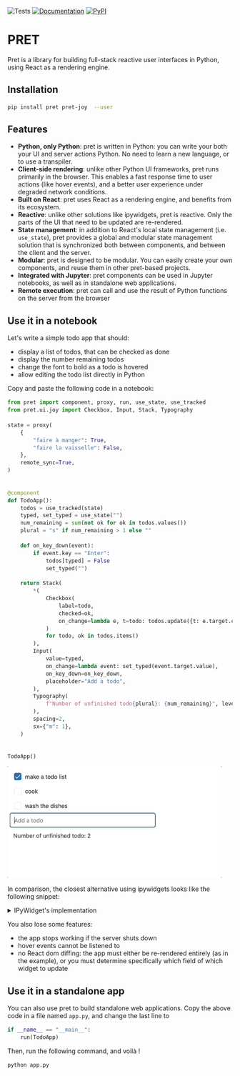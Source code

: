 ![Tests](https://img.shields.io/github/actions/workflow/status/percevalw/pret/tests.yml?branch=main&label=tests&style=flat-square)
[![Documentation](https://img.shields.io/github/actions/workflow/status/percevalw/pret/docs.yml?branch=main&label=docs&style=flat-square)](https://percevalw.github.io/pret/latest/)
[![PyPI](https://img.shields.io/pypi/v/pret?color=blue&style=flat-square)](https://pypi.org/project/pret/)

# PRET

Pret is a library for building full-stack reactive user interfaces in Python, using React as a rendering engine.

## Installation

```bash
pip install pret pret-joy  --user
```

## Features

- **Python, only Python**: pret is written in Python: you can write your both your UI and server actions Python. No need to learn a new language, or to use a transpiler.
- **Client-side rendering**: unlike other Python UI frameworks, pret runs primarily in the browser. This enables a fast response time to user actions (like hover events), and a better user experience under degraded network conditions.
- **Built on React**: pret uses React as a rendering engine, and benefits from its ecosystem.
- **Reactive**: unlike other solutions like ipywidgets, pret is reactive. Only the parts of the UI that need to be updated are re-rendered.
- **State management**: in addition to React's local state management (i.e. `use_state`), pret provides a global and modular state management solution that is synchronized both between components, and between the client and the server.
- **Modular**: pret is designed to be modular. You can easily create your own components, and reuse them in other pret-based projects.
- **Integrated with Jupyter**: pret components can be used in Jupyter notebooks, as well as in standalone web applications.
- **Remote execution**: pret can call and use the result of Python functions on the server from the browser

## Use it in a notebook

Let's write a simple todo app that should:

- display a list of todos, that can be checked as done
- display the number remaining todos
- change the font to bold as a todo is hovered
- allow editing the todo list directly in Python

Copy and paste the following code in a notebook:

```python
from pret import component, proxy, run, use_state, use_tracked
from pret.ui.joy import Checkbox, Input, Stack, Typography

state = proxy(
    {
        "faire à manger": True,
        "faire la vaisselle": False,
    },
    remote_sync=True,
)


@component
def TodoApp():
    todos = use_tracked(state)
    typed, set_typed = use_state("")
    num_remaining = sum(not ok for ok in todos.values())
    plural = "s" if num_remaining > 1 else ""

    def on_key_down(event):
        if event.key == "Enter":
            todos[typed] = False
            set_typed("")

    return Stack(
        *(
            Checkbox(
                label=todo,
                checked=ok,
                on_change=lambda e, t=todo: todos.update({t: e.target.checked}),
            )
            for todo, ok in todos.items()
        ),
        Input(
            value=typed,
            on_change=lambda event: set_typed(event.target.value),
            on_key_down=on_key_down,
            placeholder="Add a todo",
        ),
        Typography(
            f"Number of unfinished todo{plural}: {num_remaining}", level="body-md"
        ),
        spacing=2,
        sx={"m": 1},
    )


TodoApp()
```

![Demo Gif](./docs/assets/demo.gif)

In comparison, the closest alternative using ipywidgets looks like the following snippet:

<details>
<summary>IPyWidget's implementation</summary>

```python
import ipywidgets as widgets

state = {
    "faire à manger": True,
    "faire la vaisselle": False,
}


class IPWTodoApp:
    def __init__(self):
        self.box = widgets.VBox()
        self.render()

    def _repr_mimebundle_(self, *args, **kwargs):
        return self.box._repr_mimebundle_(*args, **kwargs)

    def render(self, *args, **kwargs):
        num_remaining = sum([not checked for _, checked in state.items()])
        plural = "s" if num_remaining > 1 else ""

        def on_input_submit(sender):
            state[input_widget.value] = False
            self.render()

        def create_todo_item(todo, checked):
            def update_todo_status(*args, **kwargs):
                state[todo] = checkbox.value
                self.render()

            checkbox = widgets.Checkbox(
                value=checked,
                description=todo,
                disabled=False,
                indent=False,
            )
            checkbox.observe(update_todo_status, names="value")
            return checkbox

        input_widget = widgets.Text(
            placeholder="Add a todo",
            description="",
            disabled=False,
        )
        input_widget.on_submit(on_input_submit)

        self.box.children = [
            *(create_todo_item(todo, checked) for todo, checked in state.items()),
            input_widget,
            widgets.Label(value=f"Number of unfinished todo{plural}: {num_remaining}"),
        ]


IPWTodoApp()
```
</details>

You also lose some features:

- the app stops working if the server shuts down
- hover events cannot be listened to
- no React dom diffing: the app must either be re-rendered entirely (as in the example),
  or you must determine specifically which field of which widget to update

## Use it in a standalone app

You can also use pret to build standalone web applications. Copy the above code in a file
named `app.py`, and change the last line to

```python
if __name__ == "__main__":
    run(TodoApp)
```

Then, run the following command, and voilà !

```bash
python app.py
```
